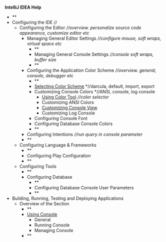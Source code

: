 

**IntelliJ IDEA Help**

 - **
 - Configuring the IDE //
	 - Configuring the Editor *//overview. personalize source code appearance, customize editor etc*
		 - Managing General Editor Settings *//configure mouse, soft wraps, virtual space etc*
			 - **
			 - Managing General Console Settings *//console soft wraps, buffer size*
			 - **
		 - Configuring the Application Color Scheme *//overview. general, console, debugger etc*
			 - **
			 - [Selecting Color Scheme](Scheme.md) *//darcula, default, import, export
			 - Customizing Console Colors *//ANSI, console, log console
				 - [Using Color Tool](ColorTool.md) *//color selector*
				 - Customizing ANSI Colors
				 - [Customizing Console View](ConsoleColor.md)
				 - Customizing Log Console
			 - Configuring Console Font 
			 - Configuring Database Console Colors
			- **
		- Configuring Intentions *//run query in console parameter*
		- **
	- Configuring Language & Frameworks
		- **
		- Configuring Play Configuration
		- **
	- Configuring Tools   
		- **
		- Configuring Database
			- **
			- Configuring Database Console User Parameters
			- **
- Building, Running, Testing and Deploying Applications
	- Overview of the Section
		- **
		- [Using Console](OverViewConsole.md)
			- General
			- Running Console
			- Managing Console
		- **
